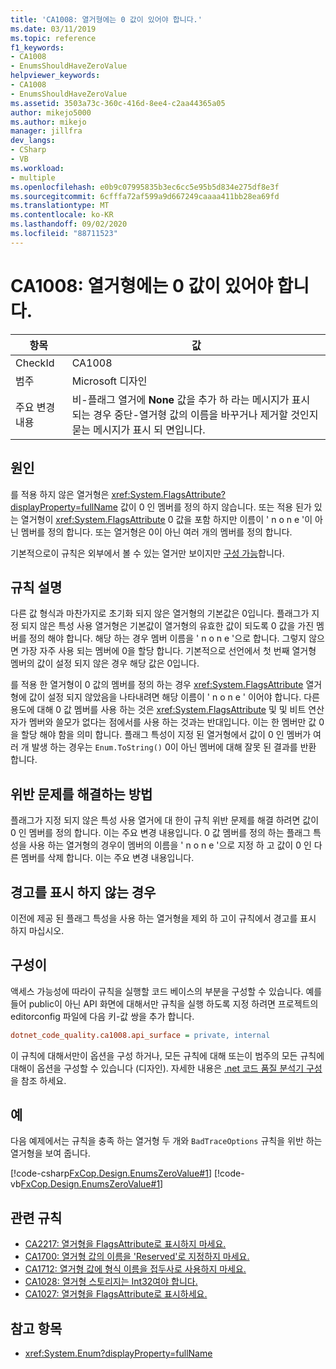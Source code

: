 ```yaml
---
title: 'CA1008: 열거형에는 0 값이 있어야 합니다.'
ms.date: 03/11/2019
ms.topic: reference
f1_keywords:
- CA1008
- EnumsShouldHaveZeroValue
helpviewer_keywords:
- CA1008
- EnumsShouldHaveZeroValue
ms.assetid: 3503a73c-360c-416d-8ee4-c2aa44365a05
author: mikejo5000
ms.author: mikejo
manager: jillfra
dev_langs:
- CSharp
- VB
ms.workload:
- multiple
ms.openlocfilehash: e0b9c07995835b3ec6cc5e95b5d834e275df8e3f
ms.sourcegitcommit: 6cfffa72af599a9d667249caaaa411bb28ea69fd
ms.translationtype: MT
ms.contentlocale: ko-KR
ms.lasthandoff: 09/02/2020
ms.locfileid: "88711523"
---
```

# <a name="ca1008-enums-should-have-zero-value"></a>CA1008: 열거형에는 0 값이 있어야 합니다.

|항목|값|
|-|-|
|CheckId|CA1008|
|범주|Microsoft 디자인|
|주요 변경 내용|비-플래그 열거에 **None** 값을 추가 하 라는 메시지가 표시 되는 경우 중단-열거형 값의 이름을 바꾸거나 제거할 것인지 묻는 메시지가 표시 되 면입니다.|

## <a name="cause"></a>원인

를 적용 하지 않은 열거형은 <xref:System.FlagsAttribute?displayProperty=fullName> 값이 0 인 멤버를 정의 하지 않습니다. 또는 적용 된가 있는 열거형이 <xref:System.FlagsAttribute> 0 값을 포함 하지만 이름이 ' n o n e '이 아닌 멤버를 정의 합니다. 또는 열거형은 0이 아닌 여러 개의 멤버를 정의 합니다.

기본적으로이 규칙은 외부에서 볼 수 있는 열거만 보이지만 [구성 가능](#configurability)합니다.

## <a name="rule-description"></a>규칙 설명

다른 값 형식과 마찬가지로 초기화 되지 않은 열거형의 기본값은 0입니다. 플래그가 지정 되지 않은 특성 사용 열거형은 기본값이 열거형의 유효한 값이 되도록 0 값을 가진 멤버를 정의 해야 합니다. 해당 하는 경우 멤버 이름을 ' n o n e '으로 합니다. 그렇지 않으면 가장 자주 사용 되는 멤버에 0을 할당 합니다. 기본적으로 선언에서 첫 번째 열거형 멤버의 값이 설정 되지 않은 경우 해당 값은 0입니다.

를 적용 한 열거형이 0 값의 멤버를 정의 하는 경우 <xref:System.FlagsAttribute> 열거형에 값이 설정 되지 않았음을 나타내려면 해당 이름이 ' n o n e ' 이어야 합니다. 다른 용도에 대해 0 값 멤버를 사용 하는 것은 <xref:System.FlagsAttribute> 및 및 비트 연산자가 멤버와 쓸모가 없다는 점에서를 사용 하는 것과는 반대입니다. 이는 한 멤버만 값 0을 할당 해야 함을 의미 합니다. 플래그 특성이 지정 된 열거형에서 값이 0 인 멤버가 여러 개 발생 하는 경우는 `Enum.ToString()` 0이 아닌 멤버에 대해 잘못 된 결과를 반환 합니다.

## <a name="how-to-fix-violations"></a>위반 문제를 해결하는 방법

플래그가 지정 되지 않은 특성 사용 열거에 대 한이 규칙 위반 문제를 해결 하려면 값이 0 인 멤버를 정의 합니다. 이는 주요 변경 내용입니다. 0 값 멤버를 정의 하는 플래그 특성을 사용 하는 열거형의 경우이 멤버의 이름을 ' n o n e '으로 지정 하 고 값이 0 인 다른 멤버를 삭제 합니다. 이는 주요 변경 내용입니다.

## <a name="when-to-suppress-warnings"></a>경고를 표시 하지 않는 경우

이전에 제공 된 플래그 특성을 사용 하는 열거형을 제외 하 고이 규칙에서 경고를 표시 하지 마십시오.

## <a name="configurability"></a>구성이

액세스 가능성에 따라이 규칙을 실행할 코드 베이스의 부분을 구성할 수 있습니다. 예를 들어 public이 아닌 API 화면에 대해서만 규칙을 실행 하도록 지정 하려면 프로젝트의 editorconfig 파일에 다음 키-값 쌍을 추가 합니다.

```ini
dotnet_code_quality.ca1008.api_surface = private, internal
```

이 규칙에 대해서만이 옵션을 구성 하거나, 모든 규칙에 대해 또는이 범주의 모든 규칙에 대해이 옵션을 구성할 수 있습니다 (디자인). 자세한 내용은 [.net 코드 품질 분석기 구성](configure-fxcop-analyzers.md)을 참조 하세요.

## <a name="example"></a>예

다음 예제에서는 규칙을 충족 하는 열거형 두 개와 `BadTraceOptions` 규칙을 위반 하는 열거형을 보여 줍니다.

[!code-csharp[FxCop.Design.EnumsZeroValue#1](../code-quality/codesnippet/CSharp/ca1008-enums-should-have-zero-value_1.cs)]
[!code-vb[FxCop.Design.EnumsZeroValue#1](../code-quality/codesnippet/VisualBasic/ca1008-enums-should-have-zero-value_1.vb)]

## <a name="related-rules"></a>관련 규칙

- [CA2217: 열거형을 FlagsAttribute로 표시하지 마세요.](../code-quality/ca2217.md)
- [CA1700: 열거형 값의 이름을 'Reserved'로 지정하지 마세요.](../code-quality/ca1700.md)
- [CA1712: 열거형 값에 형식 이름을 접두사로 사용하지 마세요.](../code-quality/ca1712.md)
- [CA1028: 열거형 스토리지는 Int32여야 합니다.](../code-quality/ca1028.md)
- [CA1027: 열거형을 FlagsAttribute로 표시하세요.](../code-quality/ca1027.md)

## <a name="see-also"></a>참고 항목

- <xref:System.Enum?displayProperty=fullName>
